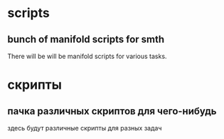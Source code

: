 # scripts
## bunch of manifold scripts for smth
There will be will be manifold scripts for various tasks.

# скрипты
## пачка различных скриптов для чего-нибудь
здесь будут различные скрипты для разных задач
